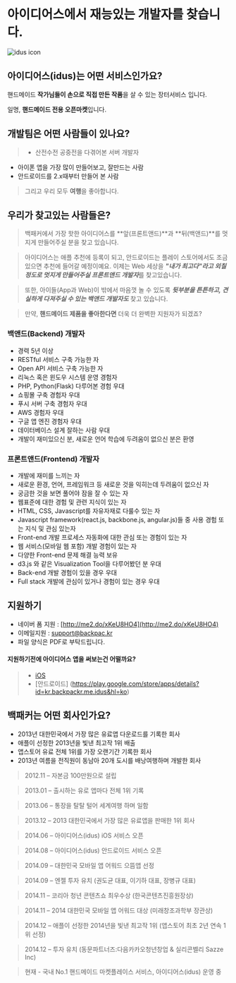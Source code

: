 # 아이디어스에서 재능있는 개발자를 찾습니다.

![idus icon](https://raw.githubusercontent.com/backpackr/backpackr.github.com/master/images/idus_logo.jpg)

## 아이디어스(idus)는 어떤 서비스인가요?
핸드메이드 **작가님들이 손으로 직접 만든 작품**을 살 수 있는 장터서비스 입니다. 

일명, **핸드메이드 전용 오픈마켓**입니다.  

## 개발팀은 어떤 사람들이 있나요?
>* 산전수전 공중전을 다겪어본 서버 개발자
* 아이폰 앱을 가장 많이 만들어보고, 잘만드는 사람
* 안드로이드를 2.x때부터 만들어 본 사람

> 그리고 우리 모두 **여행**을 좋아합니다. 

## 우리가 찾고있는 사람들은?
> 백패커에서 가장 핫한 아이디어스를 **앞(프론트앤드)**과 **뒤(백앤드)**를 멋지게 만들어주실 분을 찾고 있습니다. 

> 아이디어스는 애플 추천에 등록이 되고, 안드로이드는 플레이 스토어에서도 조금 있으면 추천에 들어갈 예정이예요.  이제는 Web 세상을 ***"내가 최고다"라고 외칠 정도로 멋지게 만들어주실 프론트앤드 개발자***를 찾고있습니다.

> 또한, 아이들(App과 Web)이 밖에서 마음껏 놀 수 있도록 ***뒷부분을 튼튼하고, 견실하게 다져주실 수 있는 백앤드 개발자도*** 찾고 있습니다. 

> 만약, **핸드메이드 제품을 좋아한다면** 더욱 더 완벽한 지원자가 되겠죠? 


### 백앤드(Backend) 개발자
* 경력 5년 이상
* RESTful 서비스 구축 가능한 자
* Open API 서비스 구축 가능한 자
* 리눅스 혹은 윈도우 시스템 운영 경험자 
* PHP, Python(Flask) 다루어본 경험 우대 
* 쇼핑몰 구축 경험자 우대
* 푸시 서버 구축 경험자 우대
* AWS 경험자 우대
* 구글 앱 엔진 경험자 우대
* 데이터베이스 설계 잘하는 사람 우대 
* 개발이 재미있으신 분, 새로운 언어 학습에 두려움이 없으신 분은 환영

### 프론트앤드(Frontend) 개발자
* 개발에 재미를 느끼는 자 
* 새로운 환경, 언어, 프레임워크 등 새로운 것을 익히는데 두려움이 없으신 자 
* 궁금한 것을 보면 풀어야 잠을 잘 수 있는 자
* 웹표준에 대한 경험 및 관련 지식이 있는 자
* HTML, CSS, Javascript를 자유자재로 다룰수 있는 자 
* Javascript framework(react.js, backbone.js, angular.js)들 중 사용 경험 또는 지식 및 관심 있는자 
* Front-end 개발 프로세스 자동화에 대한 관심 또는 경험이 있는 자
* 웹 서비스(모바일 웹 포함) 개발 경험이 있는 자
* 다양한 Front-end 문제 해결 능력 보유
* d3.js 와 같은 Visualization Tool을 다루어봤던 분 우대 
* Back-end 개발 경험이 있을 경우 우대
* Full stack 개발에 관심이 있거나 경험이 있는 경우 우대

## 지원하기 
* 네이버 폼 지원 : [http://me2.do/xKeU8HO4](http://me2.do/xKeU8HO4)
* 이메일지원 : <support@backpac.kr>
* 파일 양식은 PDF로 부탁드립니다.  

#### 지원하기전에 아이디어스 앱을 써보는건 어떨까요? 
> * [iOS](https://itunes.apple.com/kr/app/aidieoseu-idus-haendeumeideu/id872469884?mt=8)
> * [안드로이드] (https://play.google.com/store/apps/details?id=kr.backpackr.me.idus&hl=ko)

## 백패커는 어떤 회사인가요?
+ 2013년 대한민국에서 가장 많은 유료앱 다운로드를 기록한 회사
+ 애플이 선정한 2013년을 빛낸 최고작 1위 배출
+ 앱스토어 유료 전체 1위를 가장 오랜기간 기록한 회사
+ 2013년 여름을 전직원이 동남아 20개 도시를 배낭여행하며 개발한 회사

> 2012.11 – 자본금 100만원으로 설립

> 2013.01 – 출시하는 유로 앱마다 전체 1위 기록

> 2013.06 – 통장을 탈탈 털어 세계여행 하며 일함

> 2013.12 – 2013 대한민국에서 가장 많은 유료앱을 판매한 1위 회사

> 2014.06 – 아이디어스(idus) iOS 서비스 오픈

> 2014.08 – 아이디어스(idus) 안드로이드 서비스 오픈

> 2014.09 – 대한민국 모바일 앱 어워드 으뜸앱 선정

> 2014.09 – 엔젤 투자 유치 (권도균 대표, 이기하 대표, 장병규 대표)

> 2014.11 – 코리아 청년 콘텐츠쇼 최우수상 (한국콘텐츠진흥원장상)

> 2014.11 – 2014 대한민국 모바일 앱 어워드 대상 (미래창조과학부 장관상)

> 2014.12 – 애플이 선정한 2014년을 빛낸 최고작 1위 (앱스토어 최초 2년 연속 1위 선정)

> 2014.12 – 투자 유치 (동문파트너즈:다음카카오청년창업 & 실리콘벨리 Sazze Inc)

> 현재  - 국내 No.1 핸드메이드 마켓플레이스 서비스, 아이디어스(idus) 운영 중
